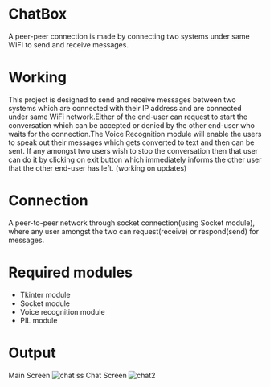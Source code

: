 # ChatBox
A peer-peer connection is made by connecting two systems under same WIFI to send and receive messages. 
# Working
This project is designed to send and receive messages between two systems which are connected with their IP address and are connected under same WiFi network.Either of the end-user can request to start the conversation which can be accepted or denied by the other end-user who waits for the connection.The Voice Recognition module will enable the users to speak out their messages which gets converted to text and then can be sent. If any amongst two users wish to stop the conversation then that user can do it by clicking on exit button which immediately informs the other user that the other end-user has left.    (working on updates)
# Connection
A peer-to-peer network through socket connection(using Socket module), where any user amongst the two can request(receive) or respond(send) for messages.
# Required modules
* Tkinter module
* Socket module
* Voice recognition module
* PIL module
# Output
Main Screen
![chat ss](https://user-images.githubusercontent.com/86179660/124353981-4f778400-dc27-11eb-9483-f6fe332b0131.jpg)
Chat Screen
![chat2](https://user-images.githubusercontent.com/86179660/124354634-92872680-dc2a-11eb-8928-0d5651af734b.jpg)

